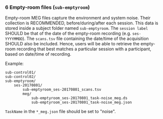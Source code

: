### 6 Empty-room files (`sub-emptyroom`)
Empty-room MEG files capture the environment and system noise. Their collection is RECOMMENDED, before/during/after each session. This data is stored inside a subject folder named `sub-emptyroom`. The `session label` SHOULD be that of the date of the empty-room recording (e.g. `ses-YYYYMMDD`). The `scans.tsv` file containing the date/time of the acquisition SHOULD also be included. Hence, users will be able to retrieve the empty-room recording that best matches a particular session with a participant, based on date/time of recording.

Example:

```
sub-control01/
sub-control02/
sub-emptyroom/
    ses-20170801/
        sub-emptyroom_ses-20170801_scans.tsv
        meg/
            sub-emptyroom_ses-20170801_task-noise_meg.ds
            sub-emptyroom_ses-20170801_task-noise_meg.json
```

`TaskName` in the `*_meg.json` file should be set to "noise".
